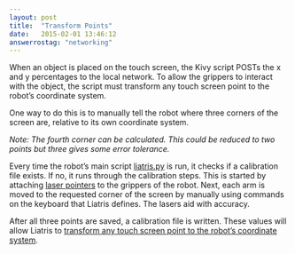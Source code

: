```yaml
---
layout: post
title:  "Transform Points"
date:   2015-02-01 13:46:12
answerrostag: "networking"
---
```


When an object is placed on the touch screen, the Kivy script POSTs the x and y percentages to the local network. To allow the grippers to interact with the object, the script must transform any touch screen point to the robot’s coordinate system.

One way to do this is to manually tell the robot where three corners of the screen are, relative to its own coordinate system.

*Note: The fourth corner can be calculated. This could be reduced to two points but three gives some error tolerance.*

Every time the robot’s main script [liatris.py](https://github.com/markwsilliman/Liatris/blob/master/Robot/liatris.py) is run, it checks if a calibration file exists. If no, it runs through the calibration steps. This is started by attaching [laser pointers](http://liatris.org/2015/02/01/12/) to the grippers of the robot. Next, each arm is moved to the requested corner of the screen by manually using commands on the keyboard that Liatris defines. The lasers aid with accuracy.

After all three points are saved, a calibration file is written. These values will allow Liatris to [transform any touch screen point to the robot’s coordinate system](https://github.com/markwsilliman/Liatris/blob/master/Robot/liatris_Three_Points_To_Rot_Matrix.py).
